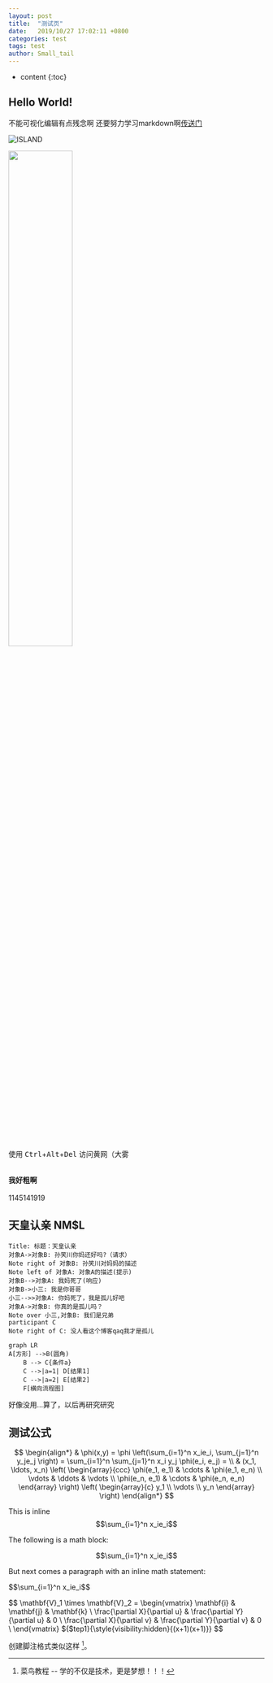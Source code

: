```yaml
---
layout: post
title:  "测试页"
date:   2019/10/27 17:02:11 +0800
categories: test
tags: test
author: Small_tail
---
```


* content
{:toc}


## Hello World! 

不能可视化编辑有点残念啊
还要努力学习markdown啊[传送门](https://www.runoob.com/markdown/md-tutorial.html)




![ISLAND](https://i.loli.net/2019/10/03/AMaJDk6sXqiHIBY.jpg "Island")

<img src="https://i.loli.net/2019/10/03/AMaJDk6sXqiHIBY.jpg" width="50%">

使用 <kbd>Ctrl</kbd>+<kbd>Alt</kbd>+<kbd>Del</kbd> 访问黄网（大雾

<br/>**我好粗啊**</br>  
1145141919

## 天皇认亲 NM$L

```sequence
Title: 标题：天皇认亲
对象A->对象B: 孙笑川你妈还好吗?（请求）
Note right of 对象B: 孙笑川对妈妈的描述
Note left of 对象A: 对象A的描述(提示)
对象B-->对象A: 我妈死了(响应)
对象B->小三: 我是你哥哥
小三-->>对象A: 你妈死了，我是孤儿好吧
对象A->对象B: 你真的是孤儿吗？
Note over 小三,对象B: 我们是兄弟
participant C
Note right of C: 没人看这个博客qaq我才是孤儿
```
``` mermaid
graph LR
A[方形] -->B(圆角)
    B --> C{条件a}
    C -->|a=1| D[结果1]
    C -->|a=2| E[结果2]
    F[横向流程图]
```
好像没用…算了，以后再研究研究  
## 测试公式  


$$
\begin{align*}
  & \phi(x,y) = \phi \left(\sum_{i=1}^n x_ie_i, \sum_{j=1}^n y_je_j \right)
  = \sum_{i=1}^n \sum_{j=1}^n x_i y_j \phi(e_i, e_j) = \\
  & (x_1, \ldots, x_n) \left( \begin{array}{ccc}
      \phi(e_1, e_1) & \cdots & \phi(e_1, e_n) \\
      \vdots & \ddots & \vdots \\
      \phi(e_n, e_1) & \cdots & \phi(e_n, e_n)
    \end{array} \right)
  \left( \begin{array}{c}
      y_1 \\
      \vdots \\
      y_n
    \end{array} \right)
\end{align*}
$$

This is inline $$\sum_{i=1}^n x_ie_i$$

The following is a math block:

$$\sum_{i=1}^n x_ie_i$$

But next comes a paragraph with an inline math statement:

\$$\sum_{i=1}^n x_ie_i$$

$$
\mathbf{V}_1 \times \mathbf{V}_2 =  \begin{vmatrix} 
\mathbf{i} & \mathbf{j} & \mathbf{k} \\
\frac{\partial X}{\partial u} &  \frac{\partial Y}{\partial u} & 0 \\
\frac{\partial X}{\partial v} &  \frac{\partial Y}{\partial v} & 0 \\
\end{vmatrix}
${$tep1}{\style{visibility:hidden}{(x+1)(x+1)}}
$$


创建脚注格式类似这样 [^RUNOOB]。

[^RUNOOB]: 菜鸟教程 -- 学的不仅是技术，更是梦想！！！
